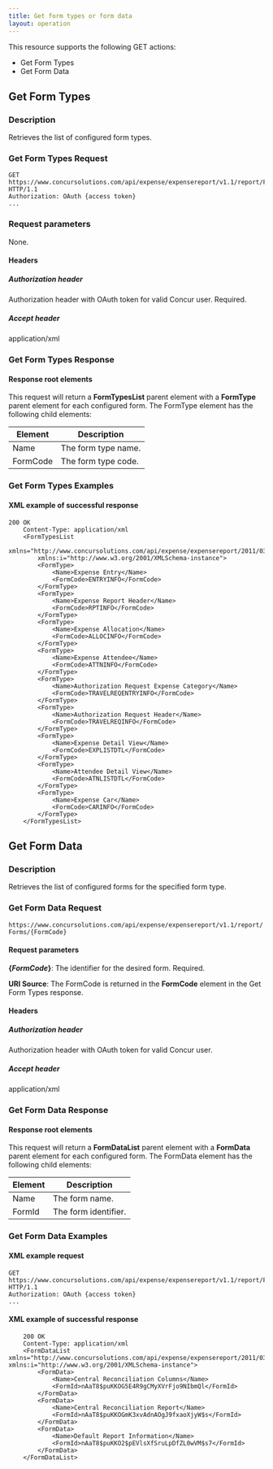 ```yaml
---
title: Get form types or form data
layout: operation
---
```


This resource supports the following GET actions:

* Get Form Types
* Get Form Data

## Get Form Types

### Description
Retrieves the list of configured form types.

### Get Form Types Request

```
GET https://www.concursolutions.com/api/expense/expensereport/v1.1/report/Forms HTTP/1.1
Authorization: OAuth {access token}
...
```

### Request parameters
None.

#### Headers

##### Authorization header
Authorization header with OAuth token for valid Concur user. Required.

##### Accept header
application/xml

### Get Form Types Response

#### Response root elements
This request will return a **FormTypesList** parent element with a **FormType** parent element for each configured form. The FormType element has the following child elements:

|  Element |  Description |
| -------- | ------------ |
|  Name |  The form type name. |
|  FormCode |  The form type code. |

### Get Form Types Examples

#### XML example of successful response

```
200 OK
    Content-Type: application/xml
    <FormTypesList
        xmlns="http://www.concursolutions.com/api/expense/expensereport/2011/03"
        xmlns:i="http://www.w3.org/2001/XMLSchema-instance">
        <FormType>
            <Name>Expense Entry</Name>
            <FormCode>ENTRYINFO</FormCode>
        </FormType>
        <FormType>
            <Name>Expense Report Header</Name>
            <FormCode>RPTINFO</FormCode>
        </FormType>
        <FormType>
            <Name>Expense Allocation</Name>
            <FormCode>ALLOCINFO</FormCode>
        </FormType>
        <FormType>
            <Name>Expense Attendee</Name>
            <FormCode>ATTNINFO</FormCode>
        </FormType>
        <FormType>
            <Name>Authorization Request Expense Category</Name>
            <FormCode>TRAVELREQENTRYINFO</FormCode>
        </FormType>
        <FormType>
            <Name>Authorization Request Header</Name>
            <FormCode>TRAVELREQINFO</FormCode>
        </FormType>
        <FormType>
            <Name>Expense Detail View</Name>
            <FormCode>EXPLISTDTL</FormCode>
        </FormType>
        <FormType>
            <Name>Attendee Detail View</Name>
            <FormCode>ATNLISTDTL</FormCode>
        </FormType>
        <FormType>
            <Name>Expense Car</Name>
            <FormCode>CARINFO</FormCode>
        </FormType>
    </FormTypesList>
```

## Get Form Data

### Description
Retrieves the list of configured forms for the specified form type.

### Get Form Data Request

`https://www.concursolutions.com/api/expense/expensereport/v1.1/report/Forms/{FormCode}`

#### Request parameters
**{_FormCode_}**: The identifier for the desired form. Required.

**URI Source**: The FormCode is returned in the **FormCode** element in the Get Form Types response.

#### Headers

##### Authorization header
Authorization header with OAuth token for valid Concur user.

##### Accept header
application/xml

### Get Form Data Response

#### Response root elements
This request will return a **FormDataList** parent element with a **FormData** parent element for each configured form. The FormData element has the following child elements:

|  Element |  Description |
| -------- | ------------ |
|  Name |  The form name. |
|  FormId |  The form identifier. |

### Get Form Data Examples

#### XML example request

```
GET https://www.concursolutions.com/api/expense/expensereport/v1.1/report/Forms/RPTINFO HTTP/1.1
Authorization: OAuth {access token}
...
```

#### XML example of successful response

```
    200 OK
    Content-Type: application/xml
    <FormDataList xmlns="http://www.concursolutions.com/api/expense/expensereport/2011/03" xmlns:i="http://www.w3.org/2001/XMLSchema-instance">
        <FormData>
            <Name>Central Reconciliation Columns</Name>
            <FormId>nAaT8$puKKOG5E4R9gCMyXVrFjo9NIbmQl</FormId>
        </FormData>
        <FormData>
            <Name>Central Reconciliation Report</Name>
            <FormId>nAaT8$puKKOGmK3xvAdnAOgJ9fxaoXjyW$s</FormId>
        </FormData>
        <FormData>
            <Name>Default Report Information</Name>
            <FormId>nAaT8$puKKO2$pEVlsXfSruLpDfZL0wVM$s7</FormId>
        </FormData>
    </FormDataList>
```

